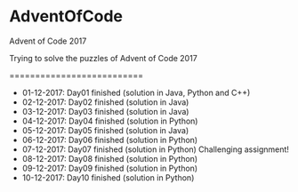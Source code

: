 # AdventOfCode
Advent of Code 2017

Trying to solve the puzzles of Advent of Code 2017

==========================

* 01-12-2017: Day01 finished (solution in Java, Python and C++)
* 02-12-2017: Day02 finished (solution in Java)
* 03-12-2017: Day03 finished (solution in Java)
* 04-12-2017: Day04 finished (solution in Python)
* 05-12-2017: Day05 finished (solution in Java)
* 06-12-2017: Day06 finished (solution in Python)
* 07-12-2017: Day07 finished (solution in Python) Challenging assignment!
* 08-12-2017: Day08 finished (solution in Python)
* 09-12-2017: Day09 finished (solution in Python)
* 10-12-2017: Day10 finished (solution in Python)
